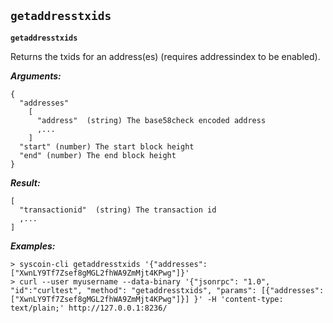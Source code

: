## **`getaddresstxids`**

**`getaddresstxids`**

Returns the txids for an address(es) (requires addressindex to be enabled).

***Arguments:***
```
{
  "addresses"
    [
      "address"  (string) The base58check encoded address
      ,...
    ]
  "start" (number) The start block height
  "end" (number) The end block height
}

```

***Result:***
```
[
  "transactionid"  (string) The transaction id
  ,...
]

```

***Examples:***
```
> syscoin-cli getaddresstxids '{"addresses": ["XwnLY9Tf7Zsef8gMGL2fhWA9ZmMjt4KPwg"]}'
> curl --user myusername --data-binary '{"jsonrpc": "1.0", "id":"curltest", "method": "getaddresstxids", "params": [{"addresses": ["XwnLY9Tf7Zsef8gMGL2fhWA9ZmMjt4KPwg"]}] }' -H 'content-type: text/plain;' http://127.0.0.1:8236/
```
